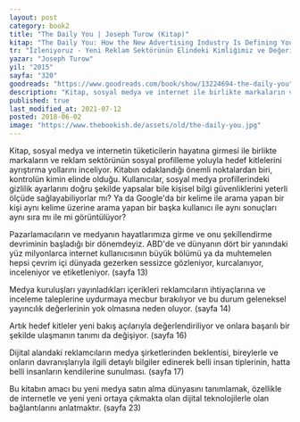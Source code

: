 ```yaml
---
layout: post  
category: book2  
title: "The Daily You | Joseph Turow (Kitap)"  
kitap: "The Daily You: How the New Advertising Industry Is Defining Your Identity and Your Worth"  
tr: "İzleniyoruz - Yeni Reklam Sektörünün Elindeki Kimliğimiz ve Değerimiz"  
yazar: "Joseph Turow"  
yil: "2015"  
sayfa: "320"  
goodreads: "https://www.goodreads.com/book/show/13224694-the-daily-you"
description: "Kitap, sosyal medya ve internet ile birlikte markaların ve reklam sektörünün sosyal profilleme yoluyla hedef kitleleri ayrıştırma yollarını inceliyor."
published: true
last_modified_at: 2021-07-12
posted: 2018-06-02
image: "https://www.thebookish.de/assets/old/the-daily-you.jpg"
---
```


Kitap, sosyal medya ve internetin tüketicilerin hayatına girmesi ile birlikte markaların ve reklam sektörünün sosyal profilleme yoluyla hedef kitlelerini ayrıştırma yollarını inceliyor. Kitabın odaklandığı önemli noktalardan biri, kontrolün kimin elinde olduğu. Kullanıcılar, sosyal medya profillerindeki gizlilik ayarlarını doğru şekilde yapsalar bile kişisel bilgi güvenliklerini yeterli ölçüde sağlayabiliyorlar mı? Ya da Google'da bir kelime ile arama yapan bir kişi aynı kelime üzerine arama yapan bir başka kullanıcı ile aynı sonuçları aynı sıra mı ile mi görüntülüyor?  
  
Pazarlamacıların ve medyanın hayatlarımıza girme ve onu şekillendirme devriminin başladığı bir dönemdeyiz. ABD'de ve dünyanın dört bir yanındaki yüz milyonlarca internet kullanıcısının büyük bölümü ya da muhtemelen hepsi çevrim içi dünyada gezerken sessizce gözleniyor, kurcalanıyor, inceleniyor ve etiketleniyor. (sayfa 13)  
  
Medya kuruluşları yayınladıkları içerikleri reklamcıların ihtiyaçlarına ve inceleme taleplerine uydurmaya mecbur bırakılıyor ve bu durum geleneksel yayıncılık değerlerinin yok olmasına neden oluyor. (sayfa 14)  
  
Artık hedef kitleler yeni bakış açılarıyla değerlendiriliyor ve onlara başarılı bir şekilde ulaşmanın tanımı da değişiyor. (sayfa 16)  
  
Dijital alandaki reklamcıların medya şirketlerinden beklentisi, bireylerle ve onların davranışlarıyla ilgili detaylı bilgiler edinerek belli insan tiplerinin, hatta belli insanların kendilerine sunulması. (sayfa 17)  
  
Bu kitabın amacı bu yeni medya satın alma dünyasını tanımlamak, özellikle de internetle ve yeni yeni ortaya çıkmakta olan dijital teknolojilerle olan bağlantılarını anlatmaktır. (sayfa 23)  
 
